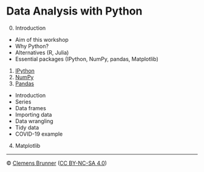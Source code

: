 # Data Analysis with Python

0. Introduction
  - Aim of this workshop
  - Why Python?
  - Alternatives (R, Julia)
  - Essential packages (IPython, NumPy, pandas, Matplotlib)
1. [IPython](https://cbrnr.quarto.pub/python-data-analysis-01/)
2. [NumPy](https://cbrnr.quarto.pub/python-data-analysis-02/)
3. [Pandas](https://rpubs.com/cbrnr/python_pandas)
  - Introduction
  - Series
  - Data frames
  - Importing data
  - Data wrangling
  - Tidy data
  - COVID-19 example
4. Matplotlib

---

© [Clemens Brunner](https://cbrnr.github.io/) ([CC BY-NC-SA 4.0](https://creativecommons.org/licenses/by-nc-sa/4.0/))
